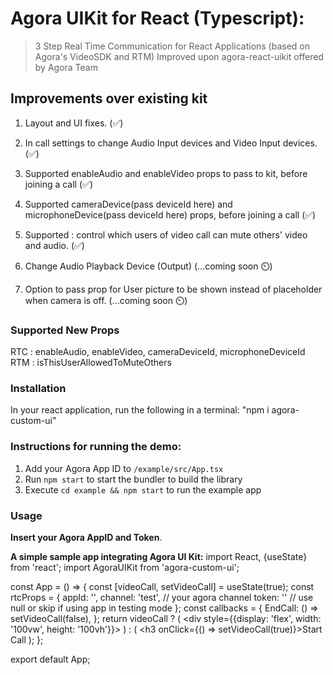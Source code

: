# Agora UIKit for React (Typescript): 

> 3 Step Real Time Communication for React Applications (based on Agora's VideoSDK and RTM)
> Improved upon agora-react-uikit offered by Agora Team 

## Improvements over existing kit
1. Layout and UI fixes. (✅)
2. In call settings to change Audio Input devices and Video Input devices. (✅)
3. Supported enableAudio and enableVideo props to pass to kit, before joining a call (✅)
4. Supported cameraDevice(pass deviceId here) and microphoneDevice(pass deviceId here) props, before joining a call (✅)
5. Supported : control which users of video call can mute others' video and audio. (✅)

6. Change Audio Playback Device (Output) (...coming soon ⏲️) 
7. Option to pass prop for User picture to be shown instead of placeholder when camera is off. (...coming soon ⏲️)

### Supported New Props
RTC : enableAudio, enableVideo, cameraDeviceId, microphoneDeviceId
RTM : isThisUserAllowedToMuteOthers

### Installation
In your react application, run the following in a terminal: "npm i agora-custom-ui"

### Instructions for running the demo:
1. Add your Agora App ID to `/example/src/App.tsx`
2. Run `npm start` to start the bundler to build the library
3. Execute `cd example && npm start` to run the example app


### Usage

**Insert your Agora AppID and Token**.

**A simple sample app integrating Agora UI Kit:**
import React, {useState} from 'react';
import AgoraUIKit from 'agora-custom-ui';

const App = () => {
  const [videoCall, setVideoCall] = useState(true);
  const rtcProps = {
    appId: '<Agora App ID>',
    channel: 'test', // your agora channel
    token: '<Your channel Token>' // use null or skip if using app in testing mode
  };
  const callbacks = {
    EndCall: () => setVideoCall(false),
  };
  return videoCall ? (
    <div style={{display: 'flex', width: '100vw', height: '100vh'}}>
      <AgoraUIKit rtcProps={rtcProps} callbacks={callbacks} />
    </div>
  ) : (
    <h3 onClick={() => setVideoCall(true)}>Start Call</h3>
  );
};

export default App;
